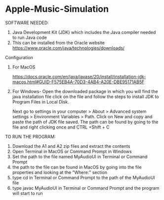 # Apple-Music-Simulation
SOFTWARE NEEDED:
1. Java Development Kit (JDK) which includes the Java compiler needed to run Java code
2. This can be installed from the Oracle website
   https://www.oracle.com/java/technologies/downloads/
   
Configuration
1. For MacOS
   
   https://docs.oracle.com/en/java/javase/20/install/installation-jdk-macos.html#GUID-F575EB4A-70D3-4AB4-A20E-DBE95171AB5F
   
3. For Windows- Open the downloaded package in which you will find the java installation file click on the file and follow the steps to install JDK to Program Files in Local Disk.
   
   Next go to settings in your  computer > About > Advanced system settings > Environment Variables > Path. Click on New and    copy and paste the path of JDK file saved. The path can be found by going to the file and right clicking once and
   CTRL +Shift + C

TO RUN THE PROGRAM:
1. Download the A1 and A2 zip files and extract the contents
2. Open Terminal in MacOS or Command Prompt in Windows
3. Set the path to the file named MyAudioUI in Terminal or Command Prompt
4. the path to the file can be found in MacOS by going into the file properties and looking at the "Where:" section
5. type cd in Terminal or Command Prompt to the path of the MyAudioUI file
6. type javac MyAudioUI in Terminal or Command Prompt and the program will start to run
